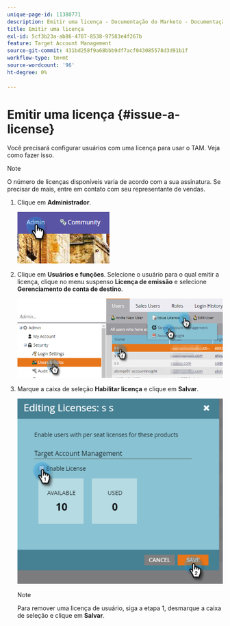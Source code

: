 ```yaml
---
unique-page-id: 11380771
description: Emitir uma licença - Documentação do Marketo - Documentação do produto
title: Emitir uma licença
exl-id: 5cf3b23a-ab86-4707-8538-97583e4f267b
feature: Target Account Management
source-git-commit: 431bd258f9a68bbb9df7acf043085578d3d91b1f
workflow-type: tm+mt
source-wordcount: '96'
ht-degree: 0%

---
```


# Emitir uma licença {#issue-a-license}

Você precisará configurar usuários com uma licença para usar o TAM. Veja como fazer isso.

>[!NOTE]
>
>O número de licenças disponíveis varia de acordo com a sua assinatura. Se precisar de mais, entre em contato com seu representante de vendas.

1. Clique em **Administrador**.

   ![](assets/issue-a-license-1.png)

1. Clique em **Usuários e funções**. Selecione o usuário para o qual emitir a licença, clique no menu suspenso **Licença de emissão** e selecione **Gerenciamento de conta de destino**.

   ![](assets/issue-a-license-2.png)

1. Marque a caixa de seleção **Habilitar licença** e clique em **Salvar**.

   ![](assets/issue-a-license-3.png)

   >[!NOTE]
   >
   >Para remover uma licença de usuário, siga a etapa 1, desmarque a caixa de seleção e clique em **Salvar**.
